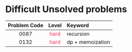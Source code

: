 # Difficult Unsolved problems

| Problem Code |               Level               | Keyword     |
| :----------: | :-------------------------------: | :---------- |
|     0087     | <font color="#FF2D55">hard</font> | recursion   |
|     0132     | <font color="#FF2D55">hard</font> | dp + memoization |
